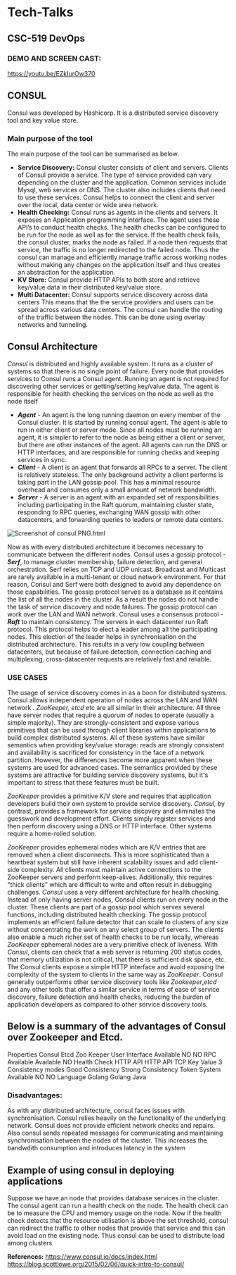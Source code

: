# Tech-Talks
## CSC-519 DevOps

### DEMO AND SCREEN CAST:
https://youtu.be/EZkIurOw370


## CONSUL ##
 
Consul was developed by Hashicorp. It is a distributed service discovery tool and key value store. 

### Main purpose of the tool ###
The main purpose of the tool can be summarised as below.
* **Service Discovery:** Consul cluster consists of client and servers. Clients of Consul provide a service. The type of service provided can vary depending on the cluster and the application. Common services include Mysql, web services or DNS. The cluster also includes clients that need to use these services. Consul helps to connect the client and server over the local, data center or wide area network.
* **Health Checking:** Consul runs as agents in the clients and servers. It exposes an Application programming interface. The agent uses these API’s to conduct health checks. The health checks can be configured to be run for the node as well as for the service. If the health check fails, the consul cluster, marks the node as failed. If a node then requests that service, the traffic is no longer redirected to the failed node. Thus the consul can manage and efficiently manage traffic across working nodes without making any changes on the application itself and thus creates an abstraction for the application.
* **KV Store:**  Consul provide HTTP APIs to both store and retrieve key/value data in their distributed key/value store.
* **Multi Datacenter:** Consul supports service discovery across data centers This means that the the service providers and users can be spread across various data centers. The consul can handle the routing of the traffic between the nodes. This can be done using overlay networks and tunneling.

## Consul Architecture ##
_Consul_ is distributed and highly available system. It runs as a cluster of systems so that there is no single point of failure. 
Every node that provides services to Consul runs a Consul agent. Running an agent is not required for discovering other services or getting/setting key/value data. The agent is responsible for health checking the services on the node as well as the node itself

* _**Agent**_ - An agent is the long running daemon on every member of the Consul cluster. It is started by running consul agent. The agent is able to run in either client or server mode. Since all nodes must be running an agent, it is simpler to refer to the node as being either a client or server, but there are other instances of the agent. All agents can run the DNS or HTTP interfaces, and are responsible for running checks and keeping services in sync.
* _**Client**_ - A client is an agent that forwards all RPCs to a server. The client is relatively stateless. The only background activity a client performs is taking part in the LAN gossip pool. This has a minimal resource overhead and consumes only a small amount of network bandwidth.
* _**Server**_ - A server is an agent with an expanded set of responsibilities including participating in the Raft quorum, maintaining cluster state, responding to RPC queries, exchanging WAN gossip with other datacenters, and forwarding queries to leaders or remote data centers.

![Screenshot of consul.PNG.html](https://github.ncsu.edu/abandar/Tech-Talks/blob/master/consul.PNG)

Now as with every distributed architecture it becomes necessary to communicate  between the different nodes. Consul uses a gossip protocol - _**Serf**_,  to manage cluster membership, failure detection, and general orchestration.
 Serf relies on TCP and UDP unicast. Broadcast and Multicast are rarely available in a multi-tenant or cloud network environment. For that reason, Consul and Serf were both designed to avoid any dependence on those capabilities.
The gossip protocol serves as a database as it contains the list of all the nodes in the cluster. As a result the nodes do not handle the task of service discovery and node failures. The gossip protocol can work over the LAN and WAN network.
Consul uses a consensus protocol - _**Raft**_ to maintain consistency. The servers in each datacenter run Raft protocol. This protocol helps to elect a leader among all the participating nodes. This election of the leader helps in synchronisation on the distributed architecture.
This results in a very low coupling between datacenters, but because of failure detection, connection caching and multiplexing, cross-datacenter requests are relatively fast and reliable.

### USE CASES ###
The usage of service discovery comes in as a boon for distributed systems. Consul allows independent operation of nodes across the LAN and WAN network .
_ZooKeeper, etcd_ etc are all similar in their architecture. All three have server nodes that require a quorum of nodes to operate (usually a simple majority). They are strongly-consistent and expose various primitives that can be used through client libraries within applications to build complex distributed systems.
All of these systems have similar semantics when providing key/value storage: reads are strongly consistent and availability is sacrificed for consistency in the face of a network partition. However, the differences become more apparent when these systems are used for advanced cases.
The semantics provided by these systems are attractive for building service discovery systems, but it's important to stress that these features must be built. 

_ZooKeeper_ provides a primitive K/V store and requires that application developers build their own system to provide service discovery. 
_Consul,_ by contrast, provides a framework for service discovery and eliminates the guesswork and development effort. Clients simply register services and then perform discovery using a DNS or HTTP interface. Other systems require a home-rolled solution.

_ZooKeeper_ provides ephemeral nodes which are K/V entries that are removed when a client disconnects. This is more sophisticated than a heartbeat system but still have inherent scalability issues and add client-side complexity. All clients must maintain active connections to the ZooKeeper servers and perform keep-alives. Additionally, this requires "thick clients" which are difficult to write and often result in debugging challenges.
_Consul_ uses a very different architecture for health checking. Instead of only having server nodes, Consul clients run on every node in the cluster. These clients are part of a gossip pool which serves several functions, including distributed health checking. 
The gossip protocol implements an efficient failure detector that can scale to clusters of any size without concentrating the work on any select group of servers. The clients also enable a much richer set of health checks to be run locally, whereas _ZooKeeper_ ephemeral nodes are a very primitive check of liveness.
With _Consul_, clients can check that a web server is returning 200 status codes, that memory utilization is not critical, that there is sufficient disk space, etc. The Consul clients expose a simple HTTP interface and avoid exposing the complexity of the system to clients in the same way as _ZooKeeper_.
Consul generally outperforms other service discovery tools like _Zookeeper_,_etcd_ and any other tools that offer a similar service in terms of ease of service discovery, failure detection and health checks, reducing the burden of application developers as compared to other service discovery tools.
 
## Below is a summary of the advantages of Consul over Zookeeper and Etcd. ##
 
Properties
Consul
Etcd
Zoo Keeper
User Interface
Available
          NO
          NO
RPC
Available
Available
          NO
Health Check
HTTP API
HTTP API
TCP
Key Value
3 Consistency modes
Good Consistency
Strong Consistency
Token System
Available
          NO
          NO
Language
Golang
Golang
Java
 

### Disadvantages: ###
As with any distributed architecture, consul faces issues with synchronisation. Consul relies heavily on the functionality of the underlying network. Consul does not provide efficient network checks and repairs.
Also consul sends repeated messages for communicating and maintaining synchronisation between the nodes of the cluster. This increases the bandwdith consumption and introduces latency in the system

## Example of using consul in deploying applications  ##
Suppose we have an node that provides database services in the cluster. The consul agent can run a health check on the node. The health check can be to measure the CPU and memory usage on the node. Now if the health check detects that the resource utilisation is above the set threshold, consul can redirect the traffic to other nodes that provide that service and this can avoid load on the existing node. Thus consul can be used to distribute load among clusters.

**References:**
https://www.consul.io/docs/index.html
https://blog.scottlowe.org/2015/02/06/quick-intro-to-consul/


